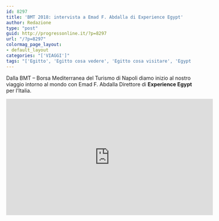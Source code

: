 ```yaml
---
id: 8297
title: 'BMT 2018: intervista a Emad F. Abdalla di Experience Egypt'
author: Redazione
type: "post"
guid: http://progressonline.it/?p=8297
url: "/?p=8297"
colormag_page_layout:
- default_layout
categories: "['VIAGGI']"
tags: "['Egitto', 'Egitto cosa vedere', 'Egitto cosa visitare', 'Egypt', 'turismo Egitto', 'vacanze in Egitto', 'viaggi Egitto']"
---
```


Dalla BMT – Borsa Mediterranea del Turismo di Napoli diamo inizio al nostro viaggio intorno al mondo con Emad F. Abdalla Direttore di **Experience Egypt** per l’Italia.

<center><iframe allowfullscreen="allowfullscreen" frameborder="0" height="315" loading="lazy" src="https://www.youtube.com/embed/6o6rt-rwIh8" width="560"></iframe></center>